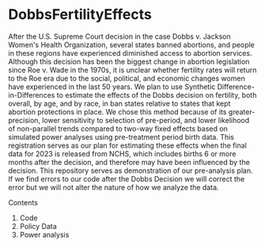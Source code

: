 # DobbsFertilityEffects
After the U.S. Supreme Court decision in the case Dobbs v. Jackson Women's Health Organization, several states banned abortions, and people in these regions have experienced diminished access to abortion services. Although this decision has been the biggest change in abortion legislation since Roe v. Wade in the 1970s, it is unclear whether fertility rates will return to the Roe era due to the social, political, and economic changes women have experienced in the last 50 years. We plan to use Synthetic Difference-in-Differences to estimate the effects of the Dobbs decision on fertility, both overall, by age, and by race, in ban states relative to states that kept abortion protections in place. We chose this method because of its greater-precision, lower sensitivity to selection of pre-period, and lower likelihood of non-parallel trends compared to two-way fixed effects based on simulated power analyses using pre-treatment period birth data. This registration serves as our plan for estimating these effects when the final data for 2023 is released from NCHS, which includes births 6 or more months after the decision, and therefore may have been influenced by the decision. This repository serves as demonstration of our pre-analysis plan. If we find errors to our code after the Dobbs Decision we will correct the error but we will not alter the nature of how we analyze the data.

Contents
1. Code
2. Policy Data
3. Power analysis

